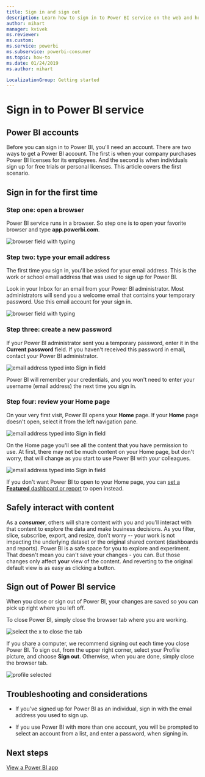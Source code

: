 ```yaml
---
title: Sign in and sign out
description: Learn how to sign in to Power BI service on the web and how to sign out.
author: mihart
manager: kvivek
ms.reviewer:  
ms.custom:  
ms.service: powerbi
ms.subservice: powerbi-consumer
ms.topic: how-to
ms.date: 01/24/2019
ms.author: mihart

LocalizationGroup: Getting started
---
```


# Sign in to Power BI service

## Power BI accounts
Before you can sign in to Power BI, you'll need an account. There are two ways to get a Power BI account. The first is when your company purchases Power BI licenses for its employees. And the second is when individuals sign up for free trials or personal licenses. This article covers the first scenario.

## Sign in for the first time

### Step one: open a browser
Power BI service runs in a browser.  So step one is to open your favorite browser and type **app.powerbi.com**.

![browser field with typing](media/end-user-sign-in/power-bi-sign-in.png)

### Step two: type your email address
The first time you sign in, you'll be asked for your email address.  This is the work or school email address that was used to sign up for Power BI.  

Look in your Inbox for an email from your Power BI administrator. Most administrators will send you a welcome email that contains your temporary password. Use this email account for your sign in. 

![browser field with typing](media/end-user-sign-in/power-bi-email2.png)


 
### Step three: create a new password
If your Power BI administrator sent you a temporary password, enter it in the **Current password** field. 
If you haven't received this password in email, contact your Power BI administrator.

![email address typed into Sign in field](media/end-user-sign-in/power-bi-login2.png)

Power BI will remember your credentials, and you won't need to enter your username (email address) the next time you sign in. 

### Step four: review your Home page
On your very first visit, Power BI opens your **Home** page. If your **Home** page doesn't open, select it from the left navigation pane. 

![email address typed into Sign in field](media/end-user-sign-in/power-bi-home-select.png)

On the Home page you'll see all the content that you have permission to use. At first, there may not be much content on your Home page, but don't worry, that will change as you start to use Power BI with your colleagues. 

![email address typed into Sign in field](media/end-user-sign-in/power-bi-home2.png)

If you don't want Power BI to open to your Home page, you can [set a **Featured** dashboard or report](end-user-featured.md) to open instead. 

## Safely interact with content
As a ***consumer***, others will share content with you and you'll interact with that content to explore the data and make business decisions.  As you filter, slice, subscribe, export, and resize, don't worry -- your work is not impacting the underlying dataset or the original shared content (dashboards and reports). Power BI is a safe space for you to explore and experiment. 
That doesn't mean you can't save your changes - you can. But those changes only affect **your** view of the content. And reverting to the original default view is as easy as clicking a button.

## Sign out of Power BI service
When you close or sign out of Power BI, your changes are saved so you can pick up right where you left off.

To close Power BI, simply close the browser tab where you are working. 

![select the x to close the tab](media/end-user-sign-in/power-bi-close.png) 

If you share a computer, we recommend signing out each time you close Power BI.  To sign out, from the upper right corner, select your Profile picture, and choose **Sign out**. Otherwise, when you are done, simply close the browser tab.

![profile selected](media/end-user-sign-in/power-bi-sign-out.png) 

## Troubleshooting and considerations
- If you've signed up for Power BI as an individual, sign in with the email address you used to sign up.

- If you use Power BI with more than one account, you will be prompted to select an account from a list, and enter a password, when signing in. 

## Next steps
[View a Power BI app](end-user-app-view.md)
